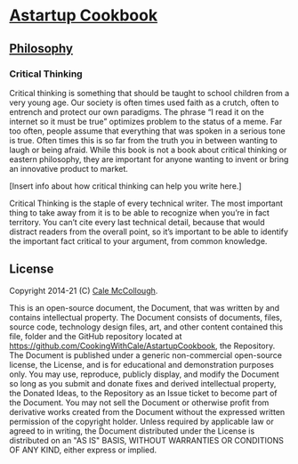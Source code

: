 # [Astartup Cookbook](../)

## [Philosophy](./)

### Critical Thinking

Critical thinking is something that should be taught to school children from a very young age. Our society is often times used faith as a crutch, often to entrench and protect our own paradigms. The phrase “I read it on the internet so it must be true” optimizes problem to the status of a meme. Far too often, people assume that everything that was spoken in a serious tone is true. Often times this is so far from the truth you in between wanting to laugh or being afraid. While this book is not a book about critical thinking or eastern philosophy, they are important for anyone wanting to invent or bring an innovative product to market.

[Insert info about how critical thinking can help you write here.]

Critical Thinking is the staple of every technical writer. The most important thing to take away from it is to be able to recognize when you’re in fact territory. You can’t cite every last technical detail, because that would distract readers from the overall point, so it’s important to be able to identify the important fact critical to your argument, from common knowledge.


## License

Copyright 2014-21 (C) [Cale McCollough](https://cookingwithcale.org).

This is an open-source document, the Document, that was written by and contains intellectual property. The Document consists of documents, files, source code, technology design files, art, and other content contained this file, folder and the GitHub repository located at <https://github.com/CookingWithCale/AstartupCookbook>, the Repository. The Document is published under a generic non-commercial open-source license, the License, and is for educational and demonstration purposes only. You may use, reproduce, publicly display, and modify the Document so long as you submit and donate fixes and derived intellectual property, the Donated Ideas, to the Repository as an Issue ticket to become part of the Document. You may not sell the Document or otherwise profit from derivative works created from the Document without the expressed written permission of the copyright holder. Unless required by applicable law or agreed to in writing, the Document distributed under the License is distributed on an "AS IS" BASIS, WITHOUT WARRANTIES OR CONDITIONS OF ANY KIND, either express or implied.
